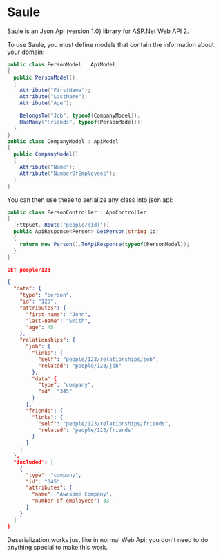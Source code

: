 # Saule
Saule is an Json Api (version 1.0) library for ASP.Net Web API 2.

To use Saule, you must define models that contain the information
about your domain:
```c#
public class PersonModel : ApiModel 
{
  public PersonModel()
  {
    Attribute("FirstName");
    Attribute("LastName");
    Attribute("Age");

    BelongsTo("Job", typeof(CompanyModel));
    HasMany("Friends", typeof(PersonModel));
  }
}
public class CompanyModel : ApiModel
{
  public CompanyModel()
  {
    Attribute("Name");
    Attribute("NumberOfEmployees");
  }
}
```

You can then use these to serialize any class into json api:
```c#
public class PersonController : ApiController
{
  [HttpGet, Route("people/{id}")]
  public ApiResponse<Person> GetPerson(string id)
  {
    return new Person().ToApiResponse(typeof(PersonModel));
  }
}
```

```json
GET people/123

{
  "data": {
    "type": "person",
    "id": "123",
    "attributes": {
      "first-name": "John",
      "last-name": "Smith",
      "age": 45
    },
    "relationships": {
      "job": {
        "links": {
          "self": "people/123/relationships/job",
          "related": "people/123/job"
        },
        "data" {
          "type": "company",
          "id": "345"
        }
      },
      "friends": {
        "links": {
          "self": "people/123/relationships/friends",
          "related": "people/123/friends"
        }
      }
    }
  },
  "included": [
    {
      "type": "company",
      "id": "345",
      "attributes": {
        "name": "Awesome Company",
        "number-of-employees": 33
      }
    }
  ]
}
```

Deserialization works just like in normal Web Api; you don't need
to do anything special to make this work.
